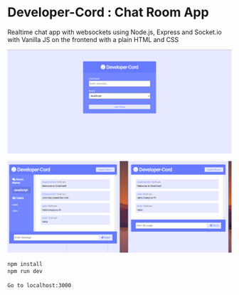 # Developer-Cord : Chat Room App

Realtime chat app with websockets using Node.js, Express and Socket.io with Vanilla JS on the frontend with a plain HTML and CSS

![login](screenshot1.png "Login Page")

![chatRoom](screenshot2.png "Chat Room")

```
npm install
npm run dev

Go to localhost:3000
```
